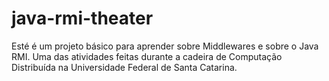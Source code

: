 # java-rmi-theater
Esté é um projeto básico para aprender sobre Middlewares e sobre o Java RMI. Uma das atividades feitas durante a cadeira de Computação Distribuída na Universidade Federal de Santa Catarina.
